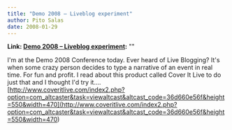 ```yaml
---
title: "Demo 2008 – Liveblog experiment"
author: Pito Salas
date: 2008-01-29
---
```


**Link: [Demo 2008 – Liveblog experiment](None):** ""

I'm at the Demo 2008 Conference today. Ever heard of Live Blogging? It's when
some crazy person decides to type a narrative of an event in real time. For
fun and profit. I read about this product called Cover It Live to do just that
and I thought I'd try it….  
[http://www.coveritlive.com/index2.php?option=com_altcaster&task=viewaltcast&altcast_code=36d660e56f&height=550&width=470](<http://www.coveritlive.com/index2.php?option=com_altcaster&task=viewaltcast&altcast_code=36d660e56f&height=550&width=470>)


